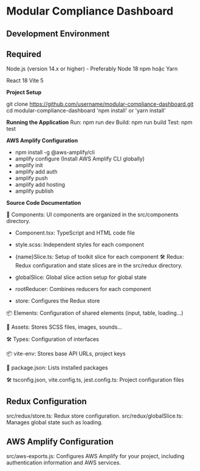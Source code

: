 # Modular Compliance Dashboard

## Development Environment

## Required

Node.js (version 14.x or higher) - Preferably Node 18
npm hoặc Yarn

React 18
Vite 5

**Project Setup**

git clone https://github.com/username/modular-compliance-dashboard.git
cd modular-compliance-dashboard
'npm install' or 'yarn install'

**Running the Application**
Run: npm run dev
Build: npm run build
Test: npm test

**AWS Amplify Configuration**

- npm install -g @aws-amplify/cli
- amplify configure
  (Install AWS Amplify CLI globally)
- amplify init
- amplify add auth
- amplify push
- amplify add hosting
- amplify publish

**Source Code Documentation**

🚀 Components: UI components are organized in the src/components directory.

- Component.tsx: TypeScript and HTML code file
- style.scss: Independent styles for each component
- {name}Slice.ts: Setup of toolkit slice for each component
  🛠️ Redux: Redux configuration and state slices are in the src/redux directory.

- globalSlice: Global slice action setup for global state
- rootReducer: Combines reducers for each component
- store: Configures the Redux store

📦 Elements: Configuration of shared elements (input, table, loading...)

🚀 Assets: Stores SCSS files, images, sounds...

🛠️ Types: Configuration of interfaces

📦 vite-env: Stores base API URLs, project keys

🚀 package.json: Lists installed packages

🛠️ tsconfig.json, vite.config.ts, jest.config.ts: Project configuration files

## Redux Configuration

src/redux/store.ts: Redux store configuration.
src/redux/globalSlice.ts: Manages global state such as loading.

## AWS Amplify Configuration

src/aws-exports.js: Configures AWS Amplify for your project, including authentication information and AWS services.
